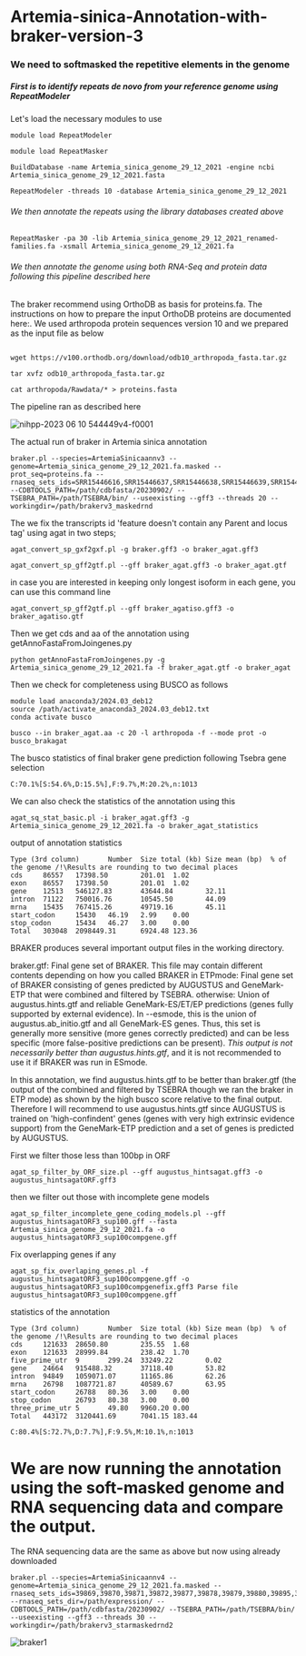 # Artemia-sinica-Annotation-with-braker-version-3[](https://pmc.ncbi.nlm.nih.gov/articles/PMC10312602/)

### We need to softmasked the repetitive elements in the genome

##### First is to identify repeats de novo from your reference genome using RepeatModeler

Let's load the necessary modules to use

```
module load RepeatModeler

module load RepeatMasker

```

```
BuildDatabase -name Artemia_sinica_genome_29_12_2021 -engine ncbi Artemia_sinica_genome_29_12_2021.fasta

RepeatModeler -threads 10 -database Artemia_sinica_genome_29_12_2021
```

###### We then annotate the repeats using the library databases created above

`RepeatMasker -pa 30 -lib Artemia_sinica_genome_29_12_2021_renamed-families.fa -xsmall Artemia_sinica_genome_29_12_2021.fa`


###### We then annotate the genome using both RNA-Seq and protein data following this pipeline described here[](https://github.com/Gaius-Augustus/BRAKER)

The braker recommend using OrthoDB as basis for proteins.fa. The instructions on how to prepare the input OrthoDB proteins are documented here:[](https://github.com/gatech-genemark/ProtHint#protein-database-preparation). We used arthropoda protein sequences version 10 and we prepared as the input file as below


```

wget https://v100.orthodb.org/download/odb10_arthropoda_fasta.tar.gz

tar xvfz odb10_arthropoda_fasta.tar.gz

cat arthropoda/Rawdata/* > proteins.fasta

```

The pipeline ran as described here 

![nihpp-2023 06 10 544449v4-f0001](https://github.com/user-attachments/assets/a2de2198-2acc-4ef7-940b-a812d14761fc)


The actual run of braker in Artemia sinica annotation

```
braker.pl --species=ArtemiaSinicaannv3 --genome=Artemia_sinica_genome_29_12_2021.fa.masked --prot_seq=proteins.fa --rnaseq_sets_ids=SRR15446616,SRR15446637,SRR15446638,SRR15446639,SRR15446642,SRR15446651,SRR15446664,SRR15446667,SRR15446668,SRR15446669,SRR15446670,SRR15446671,SRR15446672,SRR15446673,SRR15446674,SRR15446675,SRR15446676,SRR15446677,SRR15446678,SRR15446679,SRR15446680,SRR15446681,SRR15446682,SRR15446683 --CDBTOOLS_PATH=/path/cdbfasta/20230902/ --TSEBRA_PATH=/path/TSEBRA/bin/ --useexisting --gff3 --threads 20 --workingdir=/path/brakerv3_maskedrnd
```

The we fix the transcripts id 'feature doesn't contain any Parent and locus tag' using agat in two steps;

```
agat_convert_sp_gxf2gxf.pl -g braker.gff3 -o braker_agat.gff3

agat_convert_sp_gff2gtf.pl --gff braker_agat.gff3 -o braker_agat.gtf
```

in case you are interested in keeping only longest isoform in each gene, you can use this command line

`agat_convert_sp_gff2gtf.pl --gff braker_agatiso.gff3 -o braker_agatiso.gtf`


Then we get cds and aa of the annotation using getAnnoFastaFromJoingenes.py

`python getAnnoFastaFromJoingenes.py -g Artemia_sinica_genome_29_12_2021.fa -f braker_agat.gtf -o braker_agat`

Then we check for completeness using BUSCO as follows

```
module load anaconda3/2024.03_deb12
source /path/activate_anaconda3_2024.03_deb12.txt
conda activate busco
```

`busco --in braker_agat.aa -c 20 -l arthropoda -f --mode prot -o busco_brakagat`

The busco statistics of final braker gene prediction following Tsebra gene selection

```
C:70.1%[S:54.6%,D:15.5%],F:9.7%,M:20.2%,n:1013
```
We can also check the statistics of the annotation using this

`agat_sq_stat_basic.pl -i braker_agat.gff3 -g Artemia_sinica_genome_29_12_2021.fa -o braker_agat_statistics`

output of annotation statistics

```
Type (3rd column)       Number  Size total (kb) Size mean (bp)  % of the genome /!\Results are rounding to two decimal places
cds     86557   17398.50        201.01  1.02
exon    86557   17398.50        201.01  1.02
gene    12513   546127.83       43644.84        32.11
intron  71122   750016.76       10545.50        44.09
mrna    15435   767415.26       49719.16        45.11
start_codon     15430   46.19   2.99    0.00
stop_codon      15434   46.27   3.00    0.00
Total   303048  2098449.31      6924.48 123.36
```


BRAKER produces several important output files in the working directory.

braker.gtf: Final gene set of BRAKER. This file may contain different contents depending on how you called BRAKER in ETPmode: 
    Final gene set of BRAKER consisting of genes predicted by AUGUSTUS and GeneMark-ETP that were combined and filtered by TSEBRA.
    otherwise: Union of augustus.hints.gtf and reliable GeneMark-ES/ET/EP predictions (genes fully supported by external evidence). 
In --esmode, this is the union of augustus.ab_initio.gtf and all GeneMark-ES genes. Thus, this set is generally more sensitive (more genes correctly predicted) and can be less specific (more false-positive predictions can be present). *This output is not necessarily better than augustus.hints.gtf*, and it is not recommended to use it if BRAKER was run in ESmode.


In this annotation, we find augustus.hints.gtf to be better than braker.gtf (the output of the combined and filtered by TSEBRA though we ran the braker in ETP mode) as shown by the high busco score relative to the final output. Therefore I will recommend to use augustus.hints.gtf since AUGUSTUS is trained on 'high-confindent' genes (genes with very high extrinsic evidence support) from the GeneMark-ETP prediction and a set of genes is predicted by AUGUSTUS. 

First we filter those less than 100bp in ORF

`agat_sp_filter_by_ORF_size.pl --gff augustus_hintsagat.gff3 -o augustus_hintsagatORF.gff3`

then we filter out those with incomplete gene models 

`agat_sp_filter_incomplete_gene_coding_models.pl --gff augustus_hintsagatORF3_sup100.gff --fasta Artemia_sinica_genome_29_12_2021.fa -o augustus_hintsagatORF3_sup100compgene.gff`

Fix overlapping genes if any

`agat_sp_fix_overlaping_genes.pl -f augustus_hintsagatORF3_sup100compgene.gff -o augustus_hintsagatORF3_sup100compgenefix.gff3
Parse file augustus_hintsagatORF3_sup100compgene.gff`

statistics of the annotation

```
Type (3rd column)       Number  Size total (kb) Size mean (bp)  % of the genome /!\Results are rounding to two decimal places
cds     121633  28650.80        235.55  1.68
exon    121633  28999.84        238.42  1.70
five_prime_utr  9       299.24  33249.22        0.02
gene    24664   915488.32       37118.40        53.82
intron  94849   1059071.07      11165.86        62.26
mrna    26798   1087721.87      40589.67        63.95
start_codon     26788   80.36   3.00    0.00
stop_codon      26793   80.38   3.00    0.00
three_prime_utr 5       49.80   9960.20 0.00
Total   443172  3120441.69      7041.15 183.44
```




```
C:80.4%[S:72.7%,D:7.7%],F:9.5%,M:10.1%,n:1013
```


# We are now running the annotation using the soft-masked genome and RNA sequencing data and compare the output. 

The RNA sequencing data are the same as above but now using already downloaded

```
braker.pl --species=ArtemiaSinicaannv4 --genome=Artemia_sinica_genome_29_12_2021.fa.masked --rnaseq_sets_ids=39869,39870,39871,39872,39877,39878,39879,39880,39895,39896,39897,39898,39899,39900,39901,39902,40767,40768,40769,40770,40771,40772,45052,45053 --rnaseq_sets_dir=/path/expression/ --CDBTOOLS_PATH=/path/cdbfasta/20230902/ --TSEBRA_PATH=/path/TSEBRA/bin/ --useexisting --gff3 --threads 30 --workingdir=/path/brakerv3_starmaskedrnd2
```

![braker1](https://github.com/user-attachments/assets/4ee7aaf0-9e42-4b3f-94d4-1ec8df2c8275)
